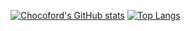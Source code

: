 
[![Chocoford's GitHub stats](https://github-readme-stats.vercel.app/api?username=chocoford&theme=radical&locale=cn)](https://github.com/anuraghazra/github-readme-stats) 
[![Top Langs](https://github-readme-stats.vercel.app/api/top-langs/?username=chocoford&theme=radical&locale=cn)](https://github.com/anuraghazra/github-readme-stats)
<!--
<a href="https://github.com/anuraghazra/github-readme-stats">
  <img align="right" src="https://github-readme-stats.vercel.app/api?username=chocoford&theme=radical" />
</a>
-->

<!--
**chocoford/chocoford** is a ✨ _special_ ✨ repository because its `README.md` (this file) appears on your GitHub profile.

Here are some ideas to get you started:

- 🔭 I’m currently working on ...
- 🌱 I’m currently learning ...
- 👯 I’m looking to collaborate on ...
- 🤔 I’m looking for help with ...
- 💬 Ask me about ...
- 📫 How to reach me: ...
- 😄 Pronouns: ...
- ⚡ Fun fact: ...
-->
